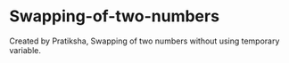 # Swapping-of-two-numbers
Created by Pratiksha, Swapping of two numbers without using temporary variable.
